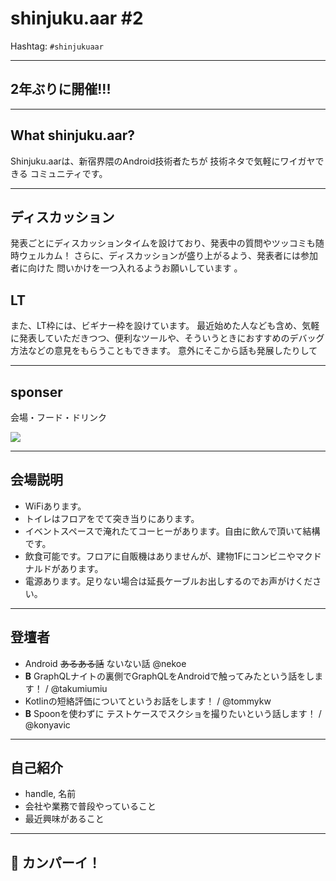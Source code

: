 # shinjuku.aar #2

Hashtag: `#shinjukuaar`

---

## 2年ぶりに開催!!!

---

## What shinjuku.aar?

Shinjuku.aarは、新宿界隈のAndroid技術者たちが 技術ネタで気軽にワイガヤできる コミュニティです。

---

## ディスカッション

発表ごとにディスカッションタイムを設けており、発表中の質問やツッコミも随時ウェルカム！ さらに、ディスカッションが盛り上がるよう、発表者には参加者に向けた 問いかけを一つ入れるようお願いしています 。

## LT

また、LT枠には、ビギナー枠を設けています。 最近始めた人なども含め、気軽に発表していただきつつ、便利なツールや、そういうときにおすすめのデバッグ方法などの意見をもらうこともできます。 意外にそこから話も発展したりして

---

## sponser

会場・フード・ドリンク

![](https://github.com/shinjuku-mokumoku/meetup/blob/master/assets/sponser/repro-logo-colored.png?raw=true)

---

## 会場説明

- WiFiあります。
- トイレはフロアをでて突き当りにあります。
- イベントスペースで淹れたてコーヒーがあります。自由に飲んで頂いて結構です。
- 飲食可能です。フロアに自販機はありませんが、建物1Fにコンビニやマクドナルドがあります。
- 電源あります。足りない場合は延長ケーブルお出しするのでお声がけください。

---

## 登壇者

- Android ~~あるある話~~ ないない話 @nekoe
- **B** GraphQLナイトの裏側でGraphQLをAndroidで触ってみたという話をします！ / @takumiumiu
- Kotlinの短絡評価についてというお話をします！ / @tommykw
- **B** Spoonを使わずに テストケースでスクショを撮りたいという話します！ / @konyavic

---

## 自己紹介

- handle, 名前
- 会社や業務で普段やっていること
- 最近興味があること

---

## :beer: カンパーイ！

